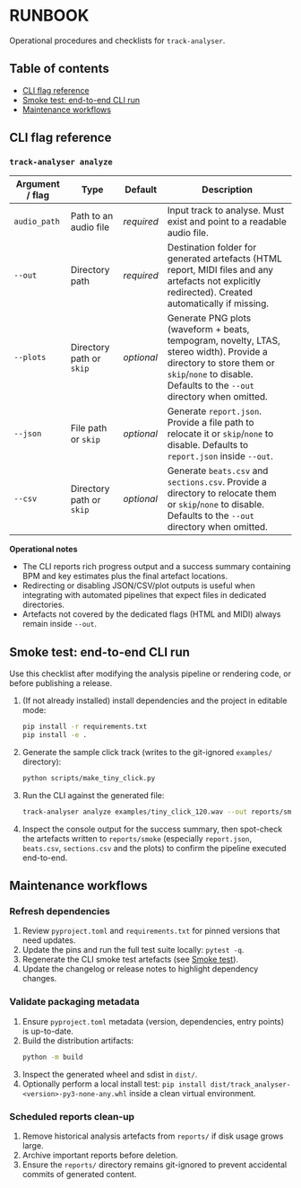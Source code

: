 # RUNBOOK

Operational procedures and checklists for `track-analyser`.

## Table of contents
- [CLI flag reference](#cli-flag-reference)
- [Smoke test: end-to-end CLI run](#smoke-test-end-to-end-cli-run)
- [Maintenance workflows](#maintenance-workflows)

## CLI flag reference

### `track-analyser analyze`

| Argument / flag | Type | Default | Description |
| --- | --- | --- | --- |
| `audio_path` | Path to an audio file | _required_ | Input track to analyse. Must exist and point to a readable audio file. |
| `--out` | Directory path | _required_ | Destination folder for generated artefacts (HTML report, MIDI files and any artefacts not explicitly redirected). Created automatically if missing. |
| `--plots` | Directory path or `skip` | _optional_ | Generate PNG plots (waveform + beats, tempogram, novelty, LTAS, stereo width). Provide a directory to store them or `skip`/`none` to disable. Defaults to the `--out` directory when omitted. |
| `--json` | File path or `skip` | _optional_ | Generate `report.json`. Provide a file path to relocate it or `skip`/`none` to disable. Defaults to `report.json` inside `--out`. |
| `--csv` | Directory path or `skip` | _optional_ | Generate `beats.csv` and `sections.csv`. Provide a directory to relocate them or `skip`/`none` to disable. Defaults to the `--out` directory when omitted. |

**Operational notes**
- The CLI reports rich progress output and a success summary containing BPM and key estimates plus the final artefact locations.
- Redirecting or disabling JSON/CSV/plot outputs is useful when integrating with automated pipelines that expect files in dedicated directories.
- Artefacts not covered by the dedicated flags (HTML and MIDI) always remain inside `--out`.

## Smoke test: end-to-end CLI run

Use this checklist after modifying the analysis pipeline or rendering code, or before publishing a release.

1. (If not already installed) install dependencies and the project in editable mode:
   ```bash
   pip install -r requirements.txt
   pip install -e .
   ```
2. Generate the sample click track (writes to the git-ignored `examples/` directory):
   ```bash
   python scripts/make_tiny_click.py
   ```
3. Run the CLI against the generated file:
   ```bash
   track-analyser analyze examples/tiny_click_120.wav --out reports/smoke
   ```
4. Inspect the console output for the success summary, then spot-check the artefacts written to `reports/smoke` (especially `report.json`, `beats.csv`, `sections.csv` and the plots) to confirm the pipeline executed end-to-end.

## Maintenance workflows

### Refresh dependencies
1. Review `pyproject.toml` and `requirements.txt` for pinned versions that need updates.
2. Update the pins and run the full test suite locally: `pytest -q`.
3. Regenerate the CLI smoke test artefacts (see [Smoke test](#smoke-test-end-to-end-cli-run)).
4. Update the changelog or release notes to highlight dependency changes.

### Validate packaging metadata
1. Ensure `pyproject.toml` metadata (version, dependencies, entry points) is up-to-date.
2. Build the distribution artifacts:
   ```bash
   python -m build
   ```
3. Inspect the generated wheel and sdist in `dist/`.
4. Optionally perform a local install test: `pip install dist/track_analyser-<version>-py3-none-any.whl` inside a clean virtual environment.

### Scheduled reports clean-up
1. Remove historical analysis artefacts from `reports/` if disk usage grows large.
2. Archive important reports before deletion.
3. Ensure the `reports/` directory remains git-ignored to prevent accidental commits of generated content.
